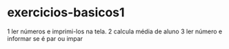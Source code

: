 # exercicios-basicos1
1 ler números e imprimi-los na tela. 2 calcula média de aluno 3 ler número e informar se é par ou impar
